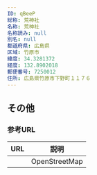 ```yaml
---
ID: qBeeP
総称: 荒神社
名称: 荒神社
名称読み: null
別名: null
都道府県: 広島県
区域: 竹原市
緯度: 34.3281372
経度: 132.8902018
郵便番号: 7250012
住所: 広島県竹原市下野町１１７６
---
```


## その他

### 参考URL

| URL | 説明          |
| --- | ------------- |
|     | OpenStreetMap |
